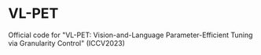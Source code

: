 # VL-PET
Official code for "VL-PET: Vision-and-Language Parameter-Efficient Tuning via Granularity Control" (ICCV2023)
